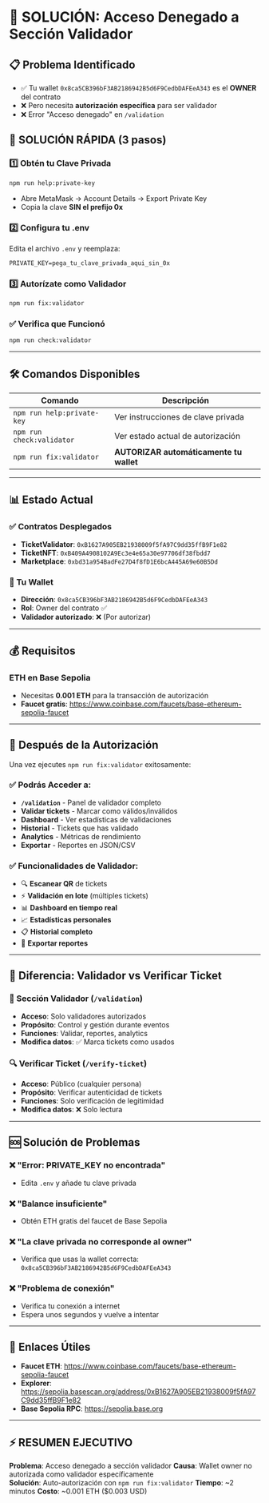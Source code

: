 # 🔐 SOLUCIÓN: Acceso Denegado a Sección Validador

## 📋 Problema Identificado
- ✅ Tu wallet `0x8ca5CB396bF3AB2186942B5d6F9CedbDAFEeA343` es el **OWNER** del contrato
- ❌ Pero necesita **autorización específica** para ser validador
- ❌ Error "Acceso denegado" en `/validation`

## 🚀 SOLUCIÓN RÁPIDA (3 pasos)

### 1️⃣ Obtén tu Clave Privada
```bash
npm run help:private-key
```
- Abre MetaMask → Account Details → Export Private Key
- Copia la clave **SIN el prefijo 0x**

### 2️⃣ Configura tu .env
Edita el archivo `.env` y reemplaza:
```env
PRIVATE_KEY=pega_tu_clave_privada_aqui_sin_0x
```

### 3️⃣ Autorízate como Validador
```bash
npm run fix:validator
```

### ✅ Verifica que Funcionó
```bash
npm run check:validator
```

---

## 🛠️ Comandos Disponibles

| Comando | Descripción |
|---------|-------------|
| `npm run help:private-key` | Ver instrucciones de clave privada |
| `npm run check:validator` | Ver estado actual de autorización |
| `npm run fix:validator` | **AUTORIZAR automáticamente tu wallet** |

---

## 📊 Estado Actual

### ✅ Contratos Desplegados
- **TicketValidator**: `0xB1627A905EB21938009f5fA97C9dd35ffB9F1e82`
- **TicketNFT**: `0xB409A4908102A9Ec3e4e65a30e97706df38fbdd7`
- **Marketplace**: `0xbd31a954BadFe27D4f8fD1E6bcA445A69e60B5Dd`

### 👤 Tu Wallet
- **Dirección**: `0x8ca5CB396bF3AB2186942B5d6F9CedbDAFEeA343`
- **Rol**: Owner del contrato ✅
- **Validador autorizado**: ❌ (Por autorizar)

---

## 💰 Requisitos

### ETH en Base Sepolia
- Necesitas **0.001 ETH** para la transacción de autorización
- **Faucet gratis**: https://www.coinbase.com/faucets/base-ethereum-sepolia-faucet

---

## 🎯 Después de la Autorización

Una vez ejecutes `npm run fix:validator` exitosamente:

### ✅ Podrás Acceder a:
- **`/validation`** - Panel de validador completo
- **Validar tickets** - Marcar como válidos/inválidos
- **Dashboard** - Ver estadísticas de validaciones
- **Historial** - Tickets que has validado
- **Analytics** - Métricas de rendimiento
- **Exportar** - Reportes en JSON/CSV

### ✅ Funcionalidades de Validador:
- 🔍 **Escanear QR** de tickets
- ⚡ **Validación en lote** (múltiples tickets)
- 📊 **Dashboard en tiempo real**
- 📈 **Estadísticas personales**
- 📋 **Historial completo**
- 💾 **Exportar reportes**

---

## 🔄 Diferencia: Validador vs Verificar Ticket

### 🔐 Sección Validador (`/validation`)
- **Acceso**: Solo validadores autorizados
- **Propósito**: Control y gestión durante eventos
- **Funciones**: Validar, reportes, analytics
- **Modifica datos**: ✅ Marca tickets como usados

### 🔍 Verificar Ticket (`/verify-ticket`)
- **Acceso**: Público (cualquier persona)
- **Propósito**: Verificar autenticidad de tickets
- **Funciones**: Solo verificación de legitimidad
- **Modifica datos**: ❌ Solo lectura

---

## 🆘 Solución de Problemas

### ❌ "Error: PRIVATE_KEY no encontrada"
- Edita `.env` y añade tu clave privada

### ❌ "Balance insuficiente"
- Obtén ETH gratis del faucet de Base Sepolia

### ❌ "La clave privada no corresponde al owner"
- Verifica que usas la wallet correcta: `0x8ca5CB396bF3AB2186942B5d6F9CedbDAFEeA343`

### ❌ "Problema de conexión"
- Verifica tu conexión a internet
- Espera unos segundos y vuelve a intentar

---

## 🔗 Enlaces Útiles

- **Faucet ETH**: https://www.coinbase.com/faucets/base-ethereum-sepolia-faucet
- **Explorer**: https://sepolia.basescan.org/address/0xB1627A905EB21938009f5fA97C9dd35ffB9F1e82
- **Base Sepolia RPC**: https://sepolia.base.org

---

## ⚡ RESUMEN EJECUTIVO

**Problema**: Acceso denegado a sección validador
**Causa**: Wallet owner no autorizada como validador específicamente  
**Solución**: Auto-autorización con `npm run fix:validator`
**Tiempo**: ~2 minutos
**Costo**: ~0.001 ETH ($0.003 USD)